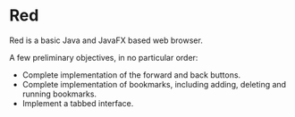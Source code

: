 # Red
 
Red is a basic Java and JavaFX based web browser.

A few preliminary objectives, in no particular order:

 - Complete implementation of the forward and back buttons.
 - Complete implementation of bookmarks, including adding, deleting and running bookmarks.
 - Implement a tabbed interface.
